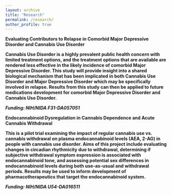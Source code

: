 ```yaml
---
layout: archive
title: "Research"
permalink: /research/
author_profile: true
---
```


<b>Evaluating Contributors to Relapse in Comorbid Major Depressive Disorder and Cannabis Use Disorder<b>

Cannabis Use Disorder is a highly prevalent public health concern with limited treatment options, and the
treatment options that are available are rendered less effective in the likely incidence of comorbid Major
Depressive Disorder. This study will provide insight into a shared biological mechanism that has
been implicated in both Cannabis Use Disorder and Major Depressive Disorder which may be specifically
involved in relapse. Results from this study can then be applied to future medications development for
comorbid Major Depressive Disorder and Cannabis Use Disorder.

<i>Funding: NIH/NIDA F31-DA057051</i>


<b>Endocannabinoid Dysregulation in Cannabis Dependence and Acute Cannabis Withdrawal</b>

This is a pilot trial examining the impact of regular cannabis use vs. cannabis withdrawal on plasma endocannabinoid levels (AEA, 2-AG) in people with cannabis use disorder. Aims of this project include evaluating changes in circadian rhythmicity due to withdrawal, determining if subjective withdrawal symptom expression is associated with endocannabinoid tone, and assessing potential sex differences in endocannabinoid levels during both use-as-usual and withdrawal periods. Results may be used to inform development of pharmacotherapeutics that target the endocannabinoid system.

<i>Funding: NIH/NIDA U54-DA016511</i>